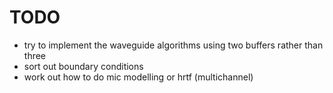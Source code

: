 TODO
====

* try to implement the waveguide algorithms using two buffers rather than three
* sort out boundary conditions
* work out how to do mic modelling or hrtf (multichannel)
